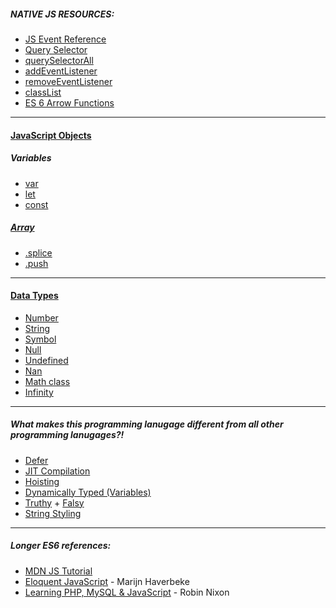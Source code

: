 ##### NATIVE JS RESOURCES:
* [JS Event Reference](https://developer.mozilla.org/en-US/docs/Web/Events)
* [Query Selector](https://developer.mozilla.org/en-US/docs/Web/API/Document/querySelector)
* [querySelectorAll](https://developer.mozilla.org/en-US/docs/Web/API/Document/querySelectorall)
* [addEventListener](https://developer.mozilla.org/en-US/docs/Web/API/EventTarget/addEventListener)
* [removeEventListener](https://developer.mozilla.org/en-US/docs/Web/API/EventTarget/removeEventListener)
* [classList](https://developer.mozilla.org/en-US/docs/Web/API/Element/classList)
* [ES 6 Arrow Functions](https://developer.mozilla.org/en-US/docs/Web/JavaScript/Reference/Functions/Arrow_functions)

***

#### [JavaScript Objects](https://developer.mozilla.org/en-US/docs/Learn/JavaScript/Objects)
##### Variables
* [var](https://developer.mozilla.org/en-US/docs/Web/JavaScript/Reference/Statements/var)
* [let](https://developer.mozilla.org/en-US/docs/Web/JavaScript/Reference/Statements/let)
* [const](https://developer.mozilla.org/en-US/docs/Web/JavaScript/Reference/Statements/const)

##### [Array](https://developer.mozilla.org/en-US/docs/Glossary/array)
* [.splice](https://developer.mozilla.org/en-US/docs/Web/JavaScript/Reference/Global_Objects/Array/splice?v=example)
* [.push](https://developer.mozilla.org/en-US/docs/Web/JavaScript/Reference/Global_Objects/Array/push)

****

#### [Data Types](https://developer.mozilla.org/en-US/docs/Web/JavaScript/Data_structures)
* [Number](https://developer.mozilla.org/en-US/docs/Glossary/Number)
* [String](https://developer.mozilla.org/en-US/docs/Glossary/String)
* [Symbol](https://developer.mozilla.org/en-US/docs/Glossary/Symbol)
* [Null](https://developer.mozilla.org/en-US/docs/Web/JavaScript/Reference/Global_Objects/null)
* [Undefined](https://developer.mozilla.org/en-US/docs/Glossary/Undefined)
* [Nan](https://developer.mozilla.org/en-US/docs/Web/JavaScript/Reference/Global_Objects/NaN)
* [Math class](https://developer.mozilla.org/en-US/docs/Web/JavaScript/Reference/Global_Objects/Math)
* [Infinity](https://developer.mozilla.org/en-US/docs/Web/JavaScript/Reference/Global_Objects/Infinity)
*** 
##### What makes this programming lanugage different from all other programming lanugages?!
* [Defer](https://caniuse.com/#search=defer)
* [JIT Compilation](https://hacks.mozilla.org/2017/02/a-crash-course-in-just-in-time-jit-compilers/)
* [Hoisting](https://developer.mozilla.org/en-US/docs/Glossary/Hoisting)
* [Dynamically Typed (Variables)](https://stackoverflow.com/questions/1517582/what-is-the-difference-between-statically-typed-and-dynamically-typed-languages)
* [Truthy](https://developer.mozilla.org/en-US/docs/Glossary/Truthy) + [Falsy](https://developer.mozilla.org/en-US/docs/Glossary/Falsy)
* [String Styling](https://google.github.io/styleguide/jsguide.html#features-strings-use-single-quotes)

***

##### Longer ES6 references:
* [MDN JS Tutorial](https://developer.mozilla.org/en-US/docs/Web/JavaScript/A_re-introduction_to_JavaScript)
* [Eloquent JavaScript](http://eloquentjavascript.net/) - Marijn Haverbeke
* [Learning PHP, MySQL & JavaScript](http://lpmj.net/5thedition/) - Robin Nixon

